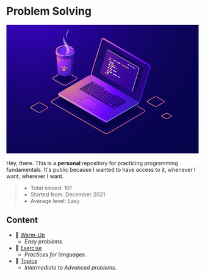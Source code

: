 # Problem Solving

![Header](media/pic01.jpg)

Hey, there. This is a **personal** repository for practicing programming fundamentals. It's public because I wanted to have access to it, whenever I want, wherever I want.

> - Total solved: 101
> - Started from: December 2021
> - Average level: Easy

## Content

- 💠 [Warm-Up](WarmUp.md)
  - _Easy problems._
- 🐪 [Exercise](Exercise.md)
  - _Practices for languages._
- 🎄 [Topics](Topics.md)
  - _Intermediate to Advanced problems._

